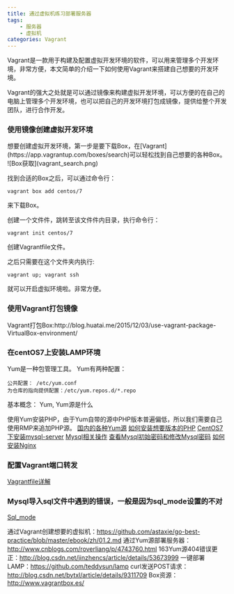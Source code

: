 ```yaml
---
title: 通过虚拟机练习部署服务器
tags: 
	- 服务器
	- 虚拟机
categories: Vagrant
---
```


Vagrant是一款用于构建及配置虚拟开发环境的软件，可以用来管理多个开发环境，非常方便，本文简单的介绍一下如何使用Vagrant来搭建自己想要的开发环境。

<!-- more -->

Vagrant的强大之处就是可以通过镜像来构建虚拟开发环境，可以方便的在自己的电脑上管理多个开发环境，也可以把自己的开发环境打包成镜像，提供给整个开发团队，进行合作开发。

<h3>使用镜像创建虚拟开发环境</h3>
想要创建虚拟开发环境，第一步是要下载Box，在[Vagrant](https://app.vagrantup.com/boxes/search)可以轻松找到自己想要的各种Box。
![Box获取](vagrant_search.png)

找到合适的Box之后，可以通过命令行：

	vagrant box add centos/7

来下载Box。

创建一个文件件，跳转至该文件件内目录，执行命令行：

	vagrant init centos/7

创建Vagrantfile文件。

之后只需要在这个文件夹内执行:

	vagrant up; vagrant ssh
就可以开启虚拟环境啦。非常方便。

<h3>使用Vagrant打包镜像</h3>
Vagrant打包Box:http://blog.huatai.me/2015/12/03/use-vagrant-package-VirtualBox-environment/

<h3>在centOS7上安装LAMP环境</h3>
Yum是一种包管理工具。
Yum有两种配置：
	
	公共配置： /etc/yum.conf
	为仓库的指向提供配置：/etc/yum.repos.d/*.repo
基本概念： Yum, Yum源是什么

使用Yum安装PHP，由于Yum自带的源中PHP版本普遍偏低，所以我们需要自己使用RMP来追加PHP源。
[国内的各种Yum源](https://www.jianshu.com/p/d8573f9d1f96)
[如何安装想要版本的PHP](http://blog.51cto.com/lwm666/1932660)
[CentOS7下安装mysql-server](https://blog.frognew.com/2017/05/yum-install-mysql-5.7.html)
[Mysql相关操作](http://orchome.com/238)
[查看Mysql初始密码和修改Mysql密码](https://blog.csdn.net/jichuang123/article/details/62224187)
[如何安装Nginx](https://blog.csdn.net/u012486840/article/details/52610320)

<h3>配置Vagrant端口转发</h3>

[Vagrantfile详解](https://blog.csdn.net/hel12he/article/details/51089774)

<h3>Mysql导入sql文件中遇到的错误，一般是因为sql_mode设置的不对</h3>

[Sql_mode](http://seanlook.com/2016/04/22/mysql-sql-mode-troubleshooting/)
	


通过Vagrant创建想要的虚拟机：https://github.com/astaxie/go-best-practice/blob/master/ebook/zh/01.2.md
通过Yum源部署服务器：http://www.cnblogs.com/roverliang/p/4743760.html
163Yum源404错误更正：http://blog.csdn.net/jinzhencs/article/details/53673999
一键部署LAMP：https://github.com/teddysun/lamp
curl发送POST请求：http://blog.csdn.net/bytxl/article/details/9311709
Box资源：http://www.vagrantbox.es/
